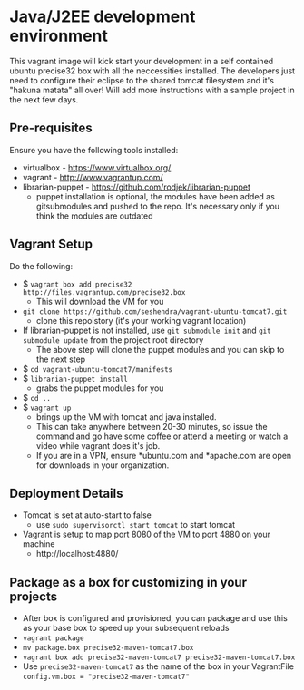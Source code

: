 # Java/J2EE development environment

This vagrant image will kick start your development in a self contained ubuntu precise32 box with all the neccessities installed. The developers just need to configure their eclipse to the shared tomcat filesystem and it's "hakuna matata" all over!
Will add more instructions with a sample project in the next few days.

## Pre-requisites
Ensure you have the following tools installed:
* virtualbox - https://www.virtualbox.org/
* vagrant - http://www.vagrantup.com/
* librarian-puppet - https://github.com/rodjek/librarian-puppet
	* puppet installation is optional, the modules have been added as gitsubmodules and pushed to the repo. It's necessary only if you think the modules are outdated

## Vagrant Setup
Do the following:
* $ ```vagrant box add precise32 http://files.vagrantup.com/precise32.box```
	* This will download the VM for you
* ```git clone https://github.com/seshendra/vagrant-ubuntu-tomcat7.git```
	* clone this repoistory (it's your working vagrant location)
* If librarian-puppet is not installed, use ```git submodule init``` and ```git submodule update``` from the project root directory
	* The above step will clone the puppet modules and you can skip to the next step
* $ ```cd vagrant-ubuntu-tomcat7/manifests```
* $ ```librarian-puppet install```
	* grabs the puppet modules for you
* $ ```cd ..```
* $ ```vagrant up```
	* brings up the VM with tomcat and java installed.
	* This can take anywhere between 20-30 minutes, so issue the command and go have some coffee or attend a meeting or watch a video while vagrant does it's job.
	* If you are in a VPN, ensure *ubuntu.com and *apache.com are open for downloads in your organization.

## Deployment Details
* Tomcat is set at auto-start to false
  * use ```sudo supervisorctl start tomcat``` to start tomcat
* Vagrant is setup to map port 8080 of the VM to port 4880 on your machine
	*  http://localhost:4880/

## Package as a box for customizing in your projects
* After box is configured and provisioned, you can package and use this as your base box to speed up your subsequent reloads
* ```vagrant package```
* ```mv package.box precise32-maven-tomcat7.box```
* ```vagrant box add precise32-maven-tomcat7 precise32-maven-tomcat7.box```
* Use ```precise32-maven-tomcat7``` as the name of the box in your VagrantFile ```config.vm.box = "precise32-maven-tomcat7"```
